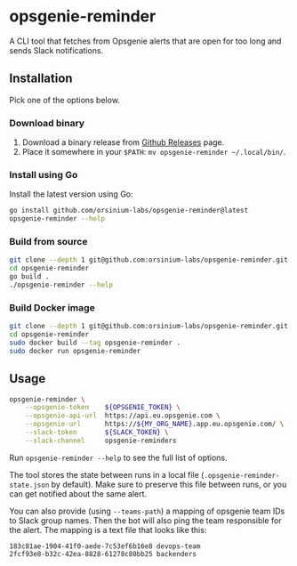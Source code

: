 # opsgenie-reminder

A CLI tool that fetches from Opsgenie alerts that are open for too long and sends Slack notifications.

## Installation

Pick one of the options below.

### Download binary

1. Download a binary release from [Github Releases](https://github.com/orsinium-labs/opsgenie-reminder/releases) page.
1. Place it somewhere in your `$PATH`: `mv opsgenie-reminder ~/.local/bin/`.

### Install using Go

Install the latest version using Go:

```bash
go install github.com/orsinium-labs/opsgenie-reminder@latest
opsgenie-reminder --help
```

### Build from source

```bash
git clone --depth 1 git@github.com:orsinium-labs/opsgenie-reminder.git
cd opsgenie-reminder
go build .
./opsgenie-reminder --help
```

### Build Docker image

```bash
git clone --depth 1 git@github.com:orsinium-labs/opsgenie-reminder.git
cd opsgenie-reminder
sudo docker build --tag opsgenie-reminder .
sudo docker run opsgenie-reminder
```

## Usage

```bash
opsgenie-reminder \
    --opsgenie-token    ${OPSGENIE_TOKEN} \
    --opsgenie-api-url  https://api.eu.opsgenie.com \
    --opsgenie-url      https://${MY_ORG_NAME}.app.eu.opsgenie.com/ \
    --slack-token       ${SLACK_TOKEN} \
    --slack-channel     opsgenie-reminders
```

Run `opsgenie-reminder --help` to see the full list of options.

The tool stores the state between runs in a local file (`.opsgenie-reminder-state.json` by default). Make sure to preserve this file between runs, or you can get notified about the same alert.

You can also provide (using `--teams-path`) a mapping of opsgenie team IDs to Slack group names. Then the bot will also ping the team responsible for the alert. The mapping is a text file that looks like this:

```text
183c81ae-1904-41f0-aede-7c53ef6b16e8 devops-team
2fcf93e8-b32c-42ea-8828-61278c80bb25 backenders
```
